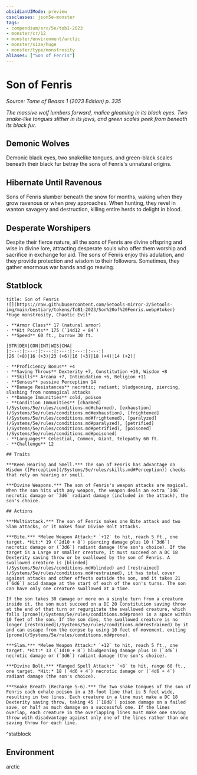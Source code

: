 ```yaml
---
obsidianUIMode: preview
cssclasses: json5e-monster
tags:
- compendium/src/5e/tob1-2023
- monster/cr/12
- monster/environment/arctic
- monster/size/huge
- monster/type/monstrosity
aliases: ["Son of Fenris"]
---
```

# Son of Fenris
*Source: Tome of Beasts 1 (2023 Edition) p. 335*  

*The massive wolf lumbers forward, malice gleaming in its black eyes. Two snake-like tongues slither in its jaws, and green scales peek from beneath its black fur.*

## Demonic Wolves

Demonic black eyes, two snakelike tongues, and green-black scales beneath their black fur betray the sons of Fenris's unnatural origins.

## Hibernate Until Ravenous

Sons of Fenris slumber beneath the snow for months, waking when they grow ravenous or when prey approaches. When hunting, they revel in wanton savagery and destruction, killing entire herds to delight in blood.

## Desperate Worshipers

Despite their fierce nature, all the sons of Fenris are divine offspring and wise in divine lore, attracting desperate souls who offer them worship and sacrifice in exchange for aid. The sons of Fenris enjoy this adulation, and they provide protection and wisdom to their followers. Sometimes, they gather enormous war bands and go reaving.

## Statblock

```ad-statblock
title: Son of Fenris
![](https://raw.githubusercontent.com/5etools-mirror-2/5etools-img/main/bestiary/tokens/ToB1-2023/Son%20of%20Fenris.webp#token)
*Huge monstrosity, Chaotic Evil*

- **Armor Class** 17 (natural armor)
- **Hit Points** 175 (`14d12 + 84`)
- **Speed** 60 ft., burrow 30 ft.

|STR|DEX|CON|INT|WIS|CHA|
|:---:|:---:|:---:|:---:|:---:|:---:|
|26 (+8)|16 (+3)|23 (+6)|16 (+3)|18 (+4)|14 (+2)|

- **Proficiency Bonus** +4
- **Saving Throws** Dexterity +7, Constitution +10, Wisdom +8
- **Skills** Arcana +7, Intimidation +6, Religion +11
- **Senses** passive Perception 14
- **Damage Resistances** necrotic; radiant; bludgeoning, piercing, slashing from nonmagical attacks
- **Damage Immunities** cold, poison
- **Condition Immunities** [charmed](/Systems/5e/rules/conditions.md#charmed), [exhaustion](/Systems/5e/rules/conditions.md#exhaustion), [frightened](/Systems/5e/rules/conditions.md#frightened), [paralyzed](/Systems/5e/rules/conditions.md#paralyzed), [petrified](/Systems/5e/rules/conditions.md#petrified), [poisoned](/Systems/5e/rules/conditions.md#poisoned)
- **Languages** Celestial, Common, Giant, telepathy 60 ft.
- **Challenge** 12

## Traits

***Keen Hearing and Smell.*** The son of Fenris has advantage on Wisdom ([Perception](/Systems/5e/rules/skills.md#Perception)) checks that rely on hearing or smell.

***Divine Weapons.*** The son of Fenris's weapon attacks are magical. When the son hits with any weapon, the weapon deals an extra `3d6` necrotic damage or `3d6` radiant damage (included in the attack), the son's choice.

## Actions

***Multiattack.*** The son of Fenris makes one Bite attack and two Slam attacks, or it makes four Divine Bolt attacks.

***Bite.*** *Melee Weapon Attack:* `+12` to hit, reach 5 ft., one target. *Hit:* 19 (`2d10 + 8`) piercing damage plus 10 (`3d6`) necrotic damage or (`3d6`) radiant damage (the son's choice). If the target is a Large or smaller creature, it must succeed on a DC 18 Dexterity saving throw or be swallowed by the son of Fenris. A swallowed creature is [blinded](/Systems/5e/rules/conditions.md#blinded) and [restrained](/Systems/5e/rules/conditions.md#restrained), it has total cover against attacks and other effects outside the son, and it takes 21 (`6d6`) acid damage at the start of each of the son's turns. The son can have only one creature swallowed at a time.

If the son takes 30 damage or more on a single turn from a creature inside it, the son must succeed on a DC 20 Constitution saving throw at the end of that turn or regurgitate the swallowed creature, which falls [prone](/Systems/5e/rules/conditions.md#prone) in a space within 10 feet of the son. If the son dies, the swallowed creature is no longer [restrained](/Systems/5e/rules/conditions.md#restrained) by it and can escape from the corpse by using 10 feet of movement, exiting [prone](/Systems/5e/rules/conditions.md#prone).

***Slam.*** *Melee Weapon Attack:* `+12` to hit, reach 5 ft., one target. *Hit:* 13 (`1d10 + 8`) bludgeoning damage plus 10 (`3d6`) necrotic damage or (`3d6`) radiant damage (the son's choice).

***Divine Bolt.*** *Ranged Spell Attack:* `+8` to hit, range 60 ft., one target. *Hit:* 18 (`4d6 + 4`) necrotic damage or (`4d6 + 4`) radiant damage (the son's choice).

***Snake Breath (Recharge 5-6).*** The two snake tongues of the son of Fenris each exhale poison in a 30-foot line that is 5 feet wide, resulting in two lines. Each creature in a line must make a DC 18 Dexterity saving throw, taking 45 (`10d8`) poison damage on a failed save, or half as much damage on a successful one. If the lines overlap, each creature in the overlapping lines must make one saving throw with disadvantage against only one of the lines rather than one saving throw for each line.
```
^statblock

## Environment

arctic